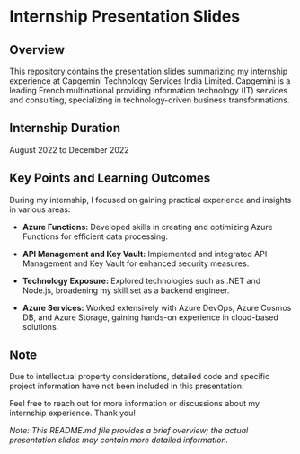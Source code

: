 # Internship Presentation Slides

## Overview

This repository contains the presentation slides summarizing my internship experience at Capgemini Technology Services India Limited. Capgemini is a leading French multinational providing information technology (IT) services and consulting, specializing in technology-driven business transformations.

## Internship Duration

August 2022 to December 2022

## Key Points and Learning Outcomes

During my internship, I focused on gaining practical experience and insights in various areas:

- **Azure Functions:** Developed skills in creating and optimizing Azure Functions for efficient data processing.

- **API Management and Key Vault:** Implemented and integrated API Management and Key Vault for enhanced security measures.

- **Technology Exposure:** Explored technologies such as .NET and Node.js, broadening my skill set as a backend engineer.

- **Azure Services:** Worked extensively with Azure DevOps, Azure Cosmos DB, and Azure Storage, gaining hands-on experience in cloud-based solutions.

## Note

Due to intellectual property considerations, detailed code and specific project information have not been included in this presentation.

Feel free to reach out for more information or discussions about my internship experience. Thank you!

*Note: This README.md file provides a brief overview; the actual presentation slides may contain more detailed information.*
